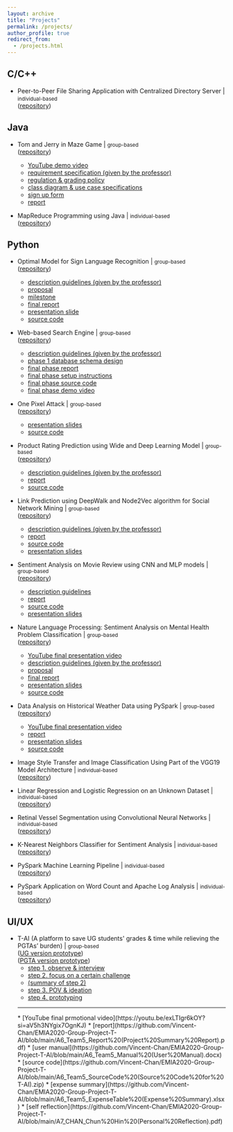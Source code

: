 ```yaml
---
layout: archive
title: "Projects"
permalink: /projects/
author_profile: true
redirect_from:
  - /projects.html
---
```


## C/C++

* Peer-to-Peer File Sharing Application with Centralized Directory Server | <small>individual-based</small>
<br>([repository](https://github.com/Vincent-Chan/Peer-to-Peer-File-Sharing-Application-with-Centralized-Directory-Server))



## Java

* Tom and Jerry in Maze Game | <small>group-based</small>
<br>([repository](https://github.com/Vincent-Chan/Comp3111F23G34))
  * [YouTube demo video](https://youtu.be/huRevUS7mOo?si=befL2ohB2jDX6CRy)
  * [requirement specification (given by the professor)](https://github.com/Vincent-Chan/COMP3111H-Group-Project-Tom-and-Jerry-in-Maze-Game/blob/main/Comp3111F23_TnJ1_RGPolicy_r2.pdf)
  * [regulation & grading policy](https://github.com/Vincent-Chan/COMP3111H-Group-Project-Tom-and-Jerry-in-Maze-Game/blob/main/Comp3111F23_TnJ1_RGPolicy_r2.pdf)
  * [class diagram & use case specifications](https://github.com/Vincent-Chan/COMP3111H-Group-Project-Tom-and-Jerry-in-Maze-Game/blob/main/GRP34_classdiagram_usecase_submission.pdf)
  * [sign up form](https://github.com/Vincent-Chan/COMP3111H-Group-Project-Tom-and-Jerry-in-Maze-Game/blob/main/SignupForm.pdf)
  * [report](https://github.com/Vincent-Chan/COMP3111H-Group-Project-Tom-and-Jerry-in-Maze-Game/blob/main/COMP3111GRP34_Activity2.pdf)


* MapReduce Programming using Java | <small>individual-based</small>
<br>([repository](https://github.com/Vincent-Chan/MapReduce-Programming-using-Java))



## Python

* Optimal Model for Sign Language Recognition | <small>group-based</small>
<br>([repository](https://github.com/Vincent-Chan/COMP4471-Group-Project-Optimal-Model-for-Sign-Language-Recognition))
  * [description guidelines (given by the professor)](https://github.com/Vincent-Chan/COMP4471-Group-Project-Optimal-Model-for-Sign-Language-Recognition/blob/main/Project%20Description/COMP%204471%20%26%20ELEC%204240%20Course%20Project%20Discription.pdf)
  * [proposal](https://github.com/Vincent-Chan/COMP4471-Group-Project-Optimal-Model-for-Sign-Language-Recognition/blob/main/Project%20Proposal/COMP4471%20Proposal.pdf)
  * [milestone](https://github.com/Vincent-Chan/COMP4471-Group-Project-Optimal-Model-for-Sign-Language-Recognition/blob/main/Project%20Milestone/COMP4471%20Project%20Milestone.pdf)
  * [final report](https://github.com/Vincent-Chan/COMP4471-Group-Project-Optimal-Model-for-Sign-Language-Recognition/blob/main/Project%20Final%20Report/COMP4471%20Project%20Final%20Report.pdf)
  * [presentation slide](https://github.com/Vincent-Chan/COMP4471-Group-Project-Optimal-Model-for-Sign-Language-Recognition/blob/main/Project%20Presentation%20Slides/Presentation%20Slide_Darren_Starry_Vincent.pdf)
  * [source code](https://github.com/Vincent-Chan/COMP4471-Group-Project-Optimal-Model-for-Sign-Language-Recognition/tree/main/Project%20Material/Source%20Codes)

* Web-based Search Engine | <small>group-based</small>
<br>([repository](https://github.com/Vincent-Chan/COMP4321-Group-Project-Search-Engine/tree/main))
  * [description guidelines (given by the professor)](https://github.com/Vincent-Chan/COMP4321-Group-Project-Search-Engine/blob/main/Project%20Description/Project%20Description_25S.pdf)
  * [phase 1 database schema design](https://github.com/Vincent-Chan/COMP4321-Group-Project-Search-Engine/blob/main/Project%20Phase%201/Phase1/COMP4321%20Phase%201%20Database%20Schema.pdf)
  * [final phase report](https://github.com/Vincent-Chan/COMP4321-Group-Project-Search-Engine/blob/main/Project%20Final%20Phase/FinalPhase/Final%20Report.pdf)
  * [final phase setup instructions](https://github.com/Vincent-Chan/COMP4321-Group-Project-Search-Engine/blob/main/Project%20Final%20Phase/FinalPhase/readme.txt)
  * [final phase source code](https://github.com/Vincent-Chan/COMP4321-Group-Project-Search-Engine/tree/main/Project%20Final%20Phase/FinalPhase/code)
  * [final phase demo video](https://youtu.be/j8jDPcPI_iQ)

* One Pixel Attack | <small>group-based</small>
<br>([repository](https://github.com/chchanec/One-Pixel-Attack/tree/main))
  * [presentation slides](https://github.com/chchanec/One-Pixel-Attack/blob/main/Presentation.pdf)
  * [source code](https://github.com/chchanec/One-Pixel-Attack/blob/main/traffic.ipynb)

* Product Rating Prediction using Wide and Deep Learning Model | <small>group-based</small>
<br>([repository](https://github.com/Vincent-Chan/Product-Rating-Prediction-using-Wide-and-Deep-Learning-Model))
  * [description guidelines (given by the professor)](https://github.com/Vincent-Chan/Product-Rating-Prediction-using-Wide-and-Deep-Learning-Model/blob/main/Project3_Rating_Prediction_Spring2024.pdf)
  * [report](https://github.com/Vincent-Chan/Product-Rating-Prediction-using-Wide-and-Deep-Learning-Model/blob/main/COMP4332%20Project%203%20Report.pdf)
  * [source code](https://github.com/Vincent-Chan/Product-Rating-Prediction-using-Wide-and-Deep-Learning-Model/blob/main/code.ipynb)

* Link Prediction using DeepWalk and Node2Vec algorithm for Social Network Mining | <small>group-based</small>
<br>([repository](https://github.com/Vincent-Chan/Link-Prediction-using-DeepWalk-and-Node2Vec-algorithm-for-Social-Network-Mining))
  * [description guidelines (given by the professor)](https://github.com/Vincent-Chan/Link-Prediction-using-DeepWalk-and-Node2Vec-algorithm-for-Social-Network-Mining/blob/main/Project2_Social_Network_Mining_Spring2024.pdf)
  * [report](https://github.com/Vincent-Chan/Link-Prediction-using-DeepWalk-and-Node2Vec-algorithm-for-Social-Network-Mining/blob/main/COMP4332%20Project%202%20Report.pdf)
  * [source code](https://github.com/Vincent-Chan/Link-Prediction-using-DeepWalk-and-Node2Vec-algorithm-for-Social-Network-Mining/blob/main/COMP4332%20Project%202%20source%20code.ipynb)
  * [presentation slides](https://github.com/Vincent-Chan/Link-Prediction-using-DeepWalk-and-Node2Vec-algorithm-for-Social-Network-Mining/blob/main/COMP4332%20Project%201%20and%202%20presentation%20(Group%204).pdf)

* Sentiment Analysis on Movie Review using CNN and MLP models | <small>group-based</small>
<br>([repository](https://github.com/Vincent-Chan/Sentiment-Analysis-on-Movie-Review-using-CNN-and-MLP-models))
  * [description guidelines](https://github.com/Vincent-Chan/Sentiment-Analysis-on-Movie-Review-using-CNN-and-MLP-models/blob/main/Project%201%20Sentiment%20Analysis.pdf)
  * [report](https://github.com/Vincent-Chan/Sentiment-Analysis-on-Movie-Review-using-CNN-and-MLP-models/blob/main/COMP4332_Project_1_Report.pdf)
  * [source code](https://github.com/Vincent-Chan/Sentiment-Analysis-on-Movie-Review-using-CNN-and-MLP-models/blob/main/COMP4332_Project_1.ipynb)
  * [presentation slides](https://github.com/Vincent-Chan/Sentiment-Analysis-on-Movie-Review-using-CNN-and-MLP-models/blob/main/COMP4332%20Project%201%20and%202%20presentation%20(Group%204).pdf)

* Nature Language Processing: Sentiment Analysis on Mental Health Problem Classification | <small>group-based</small>
<br>([repository](https://github.com/Vincent-Chan/Nature-Language-Processing-Sentiment-Analysis-on-Mental-Health-Problem-Classification))
  * [YouTube final presentation video](https://youtu.be/t2dk0Re3IWc)
  * [description guidelines (given by the professor)](https://github.com/Vincent-Chan/Nature-Language-Processing-Sentiment-Analysis-on-Mental-Health-Problem-Classification/blob/main/COMP4211%20project%20description.pdf)
  * [proposal](https://github.com/Vincent-Chan/Nature-Language-Processing-Sentiment-Analysis-on-Mental-Health-Problem-Classification/blob/main/COMP4211%20Project%20Proposal.pdf)
  * [final report](https://github.com/Vincent-Chan/Nature-Language-Processing-Sentiment-Analysis-on-Mental-Health-Problem-Classification/blob/main/COMP4211%20final%20report.pdf)
  * [presentation slides](https://github.com/Vincent-Chan/Nature-Language-Processing-Sentiment-Analysis-on-Mental-Health-Problem-Classification/blob/main/COMP4211%20Presentation%20Slide.pdf)
  * [source code](https://github.com/Vincent-Chan/Nature-Language-Processing-Sentiment-Analysis-on-Mental-Health-Problem-Classification/blob/main/COMP4211%20project%20code.ipynb)

* Data Analysis on Historical Weather Data using PySpark | <small>group-based</small>
<br>([repository](https://github.com/Vincent-Chan/Data-Analysis-on-Historical-Weather-Data-using-PySpark))
  * [YouTube final presentation video](https://youtu.be/FonI2BFH_Xw)
  * [report](https://github.com/Vincent-Chan/Data-Analysis-on-Historical-Weather-Data-using-PySpark/blob/main/Report.pdf)
  * [presentation slides](https://github.com/Vincent-Chan/Data-Analysis-on-Historical-Weather-Data-using-PySpark/blob/main/Presentation%20Slide.pdf)
  * [source code](https://github.com/Vincent-Chan/Data-Analysis-on-Historical-Weather-Data-using-PySpark/blob/main/project%20code.ipynb)


* Image Style Transfer and Image Classification Using Part of the VGG19 Model Architecture | <small>individual-based</small>
<br>([repository](https://github.com/Vincent-Chan/Image-Style-Transfer-and-Image-Classification-Using-Part-of-the-VGG19-Model-Architecture))

* Linear Regression and Logistic Regression on an Unknown Dataset | <small>individual-based</small>
<br>([repository](https://github.com/Vincent-Chan/Linear-Regression-and-Logistic-Regression-on-an-Unknown-Dataset))

* Retinal Vessel Segmentation using Convolutional Neural Networks | <small>individual-based</small>
<br>([repository](https://github.com/Vincent-Chan/Retinal-Vessel-Segmentation-using-Convolutional-Neural-Networks))

* K-Nearest Neighbors Classifier for Sentiment Analysis | <small>individual-based</small>
<br>([repository](https://github.com/Vincent-Chan/K-Nearest-Neighbors-Classifier-for-Sentiment-Analysis))

* PySpark Machine Learning Pipeline | <small>individual-based</small>
<br>([repository](https://github.com/Vincent-Chan/PySpark-Machine-Learning-Pipeline))

* PySpark Application on Word Count and Apache Log Analysis | <small>individual-based</small>
<br>([repository](https://github.com/Vincent-Chan/PySpark-Application-on-Word-Count-and-Apache-Log-Analysis))



## UI/UX

* T-AI (A platform to save UG students' grades & time while relieving the PGTAs’ burden) | <small>group-based</small>
<br>([UG version prototype](https://www.figma.com/proto/LpBMejATUXyUJ6UPPIl33H/EMIA-2020-UI-Prototype?type=design&node-id=206-1247&t=y3EfoyTkxHoN36v8-0&scaling=min-zoom&page-id=206%3A1241&starting-point-node-id=206%3A1247&show-proto-sidebar=1))
<br>([PGTA version prototype](https://www.figma.com/proto/LpBMejATUXyUJ6UPPIl33H/EMIA-2020-UI-Prototype?type=design&node-id=659-56255&t=y3EfoyTkxHoN36v8-0&scaling=min-zoom&page-id=206%3A1241&starting-point-node-id=206%3A1247&show-proto-sidebar=1))
  * [step 1. observe & interview](https://github.com/Vincent-Chan/EMIA2020-Group-Project-T-AI/blob/main/A1_CHAN_Chun%20Hin%20(Observe%20%26%20Interview).pptx)
  * [step 2. focus on a certain challenge](https://github.com/Vincent-Chan/EMIA2020-Group-Project-T-AI/blob/main/A2_Team5_present%20(Focus%20on%20A%20Certain%20Challenge).pptx)
  * [(summary of step 2)](https://github.com/Vincent-Chan/EMIA2020-Group-Project-T-AI/blob/main/A2_Team5%20(Summary).pptx)
  * [step 3. POV & ideation](https://github.com/Vincent-Chan/EMIA2020-Group-Project-T-AI/blob/main/A3_Team5%20(POV%20%26%20Ideation).pptx)
  * [step 4. prototyping](https://github.com/Vincent-Chan/EMIA2020-Group-Project-T-AI/blob/main/A4_Team5%20(Prototyping).pptx)
  <hr style="background-color:gray; height:2px;">
  * [YouTube final prmotional video](https://youtu.be/exLTIgr6kOY?si=aV5h3NYgix7OgnKJ)
  * [report](https://github.com/Vincent-Chan/EMIA2020-Group-Project-T-AI/blob/main/A6_Team5_Report%20(Project%20Summary%20Report).pdf)
  * [user manual](https://github.com/Vincent-Chan/EMIA2020-Group-Project-T-AI/blob/main/A6_Team5_Manual%20(User%20Manual).docx)
  * [source code](https://github.com/Vincent-Chan/EMIA2020-Group-Project-T-AI/blob/main/A6_Team5_SourceCode%20(Source%20Code%20for%20T-AI).zip)
  * [expense summary](https://github.com/Vincent-Chan/EMIA2020-Group-Project-T-AI/blob/main/A6_Team5_ExpenseTable%20(Expense%20Summary).xlsx)
  * [self reflection](https://github.com/Vincent-Chan/EMIA2020-Group-Project-T-AI/blob/main/A7_CHAN_Chun%20Hin%20(Personal%20Reflection).pdf)